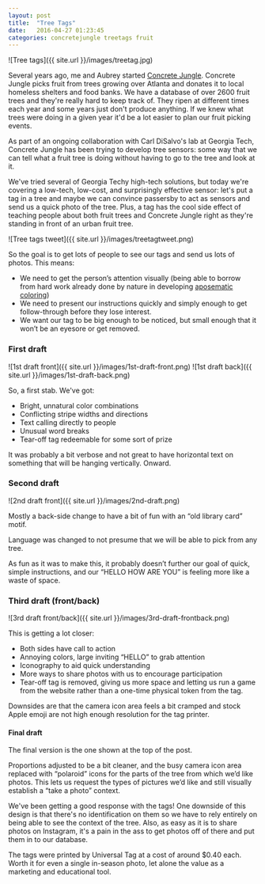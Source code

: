 ```yaml
---
layout: post
title:  "Tree Tags"
date:   2016-04-27 01:23:45
categories: concretejungle treetags fruit
---
```


![Tree tags]({{ site.url }}/images/treetag.jpg)

Several years ago, me and Aubrey started [Concrete Jungle](//www.concrete-jungle.org). Concrete Jungle picks fruit from trees growing over Atlanta and donates it to local homeless shelters and food banks. We have a database of over 2600 fruit trees and they're really hard to keep track of. They ripen at different times each year and some years just don't produce anything. If we knew what trees were doing in a given year it'd be a lot easier to plan our fruit picking events.

As part of an ongoing collaboration with Carl DiSalvo's lab at Georgia Tech, Concrete Jungle has been trying to develop tree sensors: some way that we can tell what a fruit tree is doing without having to go to the tree and look at it.

We've tried several of Georgia Techy high-tech solutions, but today we're covering a low-tech, low-cost, and surprisingly effective sensor: let's put a tag in a tree and maybe we can convince passersby to act as sensors and send us a quick photo of the tree. Plus, a tag has the cool side effect of teaching people about both fruit trees and Concrete Jungle right as they're standing in front of an urban fruit tree.

![Tree tags tweet]({{ site.url }}/images/treetagtweet.png)

So the goal is to get lots of people to see our tags and send us lots of photos. This means:

* We need to get the person’s attention visually (being able to borrow from hard work already done by nature in developing  [aposematic coloring](https://en.wikipedia.org/wiki/Aposematism))
* We need to present our instructions quickly and simply enough to get follow-through before they lose interest.
* We want our tag to be big enough to be noticed, but small enough that it won’t be an eyesore or get removed.

### First draft

![1st draft front]({{ site.url }}/images/1st-draft-front.png)
![1st draft back]({{ site.url }}/images/1st-draft-back.png)

So, a first stab. We've got:

* Bright, unnatural color combinations
* Conflicting stripe widths and directions
* Text calling directly to people
* Unusual word breaks
* Tear-off tag redeemable for some sort of prize

It was probably a bit verbose and not great to have horizontal text on something that will be hanging vertically. Onward.

### Second draft

![2nd draft front]({{ site.url }}/images/2nd-draft.png)

Mostly a back-side change to have a bit of fun with an “old library card” motif.

Language was changed to not presume that we will be able to pick from any tree.

As fun as it was to make this, it probably doesn’t further our goal of quick, simple instructions, and our “HELLO HOW ARE YOU” is feeling more like a waste of space.

### Third draft (front/back)

![3rd draft front/back]({{ site.url }}/images/3rd-draft-frontback.png)

This is getting a lot closer:

* Both sides have call to action
* Annoying colors, large inviting “HELLO” to grab attention
* Iconography to aid quick understanding
* More ways to share photos with us to encourage participation
* Tear-off tag is removed, giving us more space and letting us run a game from the website rather than a one-time physical token from the tag.

Downsides are that the camera icon area feels a bit cramped and stock Apple emoji are not high enough resolution for the tag printer.

#### Final draft

The final version is the one shown at the top of the post.

Proportions adjusted to be a bit cleaner, and the busy camera icon area replaced with “polaroid” icons for the parts of the tree from which we’d like photos. This lets us request the types of pictures we’d like and still visually establish a “take a photo” context.

We've been getting a good response with the tags! One downside of this design is that there's no identification on them so we have to rely entirely on being able to see the context of the tree. Also, as easy as it is to share photos on Instagram, it's a pain in the ass to get photos off of there and put them in to our database.

The tags were printed by Universal Tag at a cost of around $0.40 each. Worth it for even a single in-season photo, let alone the value as a marketing and educational tool.
